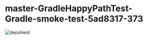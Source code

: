 # master-GradleHappyPathTest-Gradle-smoke-test-5ad8317-373

![depshield](https://depshield.sonatype.org/badges/depshield-prod/master-GradleHappyPathTest-Gradle-smoke-test-5ad8317-373/depshield.svg)